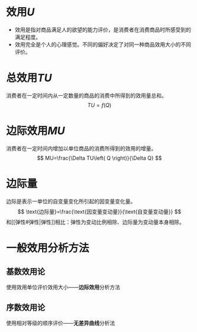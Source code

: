 # 效用$U$
- 效用是指对商品满足人的欲望的能力评价，是消费者在消费商品时所感受到的满足程度。
- 效用完全是个人的心理感觉。不同的偏好决定了对同一种商品效用大小的不同评价。


# 总效用$TU$
消费者在一定时间内从一定数量的商品的消费中所得到的效用量总和。
$$
TU=f\left( Q \right) 
$$


# 边际效用$MU$
消费者在一定时间内增加以单位商品的消费所得到的效用的增量。
$$
MU=\frac{\Delta TU\left( Q \right)}{\Delta Q}
$$


# 边际量
边际是表示一单位的自变量变化所引起的因变量变化量。
$$
\text{边际量}=\frac{\text{因变量变动量}}{\text{自变量变动量}}
$$
和[[弹性#弹性|弹性]]相比：弹性为变动比例相除、边际量为变动量本身相除。


# 一般效用分析方法
## 基数效用论
使用效用单位评价效用大小——**边际效用**分析方法

## 序数效用论
使用相对等级的顺序评价——**无差异曲线**分析法


